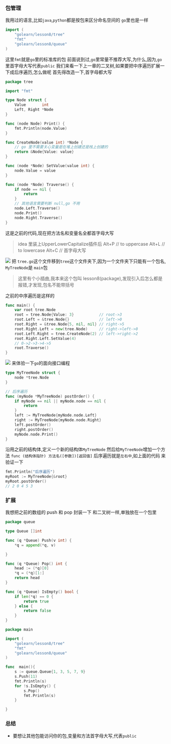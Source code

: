 ### 包管理
我用过的语言,比如`java`,`python`都是按包来区分命名空间的
`go`里也是一样
```go
import (
	"golearn/lesson8/tree"
	"fmt"
	"golearn/lesson8/queue"
)
```
这里`fmt`就是`go`里的标准库的包
前面说到过,`go`里常量不推荐大写,为什么,因为,`go`里首字母大写代表`public`
我们来看一下上一章的二叉树,如果要把中序遍历扩展一下成后序遍历,怎么做呢
首先得改造一下,首字母都大写
```go
package tree

import "fmt"

type Node struct {
	Value       int
	Left, Right *Node
}

func (node Node) Print() {
	fmt.Println(node.Value)
}

func CreateNode(value int) *Node {
	// go 里不需要关心变量是在堆上创建还是栈上创建的
	return &Node{Value: value}
}

func (node *Node) SetValue(value int) {
	node.Value = value
}

func (node *Node) Traverse() {
	if node == nil {
		return
	}
	// 其他语言需要判断 null,go 不用
	node.Left.Traverse()
	node.Print()
	node.Right.Traverse()
}
```
这是之前的代码,现在把方法名和变量名全都首字母大写

> idea 里装上UpperLowerCapitalize插件后
Alt+P // to uppercase
Alt+L // to lowercase
Alt+C // 首字母大写

![](http://oqb4aabpb.bkt.clouddn.com/18-8-5/61538305.jpg)
把 `tree.go`这个文件移到`tree`这个文件夹下,因为一个文件夹下只能有一个包名, `MyTreeNode`是 `main`包

> 这里有个小插曲,我本来这个包叫 lesson8(package),发现引入后怎么都是报错,才发现,包名不能带括号

之前的中序遍历是这样的
```go
func main() {
	var root tree.Node
	root = tree.Node{Value: 3}           // root->3
	root.Left = &tree.Node{}             // left->0
	root.Right = &tree.Node{5, nil, nil} // right->5
	root.Right.Left = new(tree.Node)     // right->left->0
	root.Left.Right = tree.CreateNode(2) // left->right->2
	root.Right.Left.SetValue(4)
	// 0->2->3->4->5
	root.Traverse()
}

```
![](http://oqb4aabpb.bkt.clouddn.com/18-8-5/86629566.jpg)
来体验一下`go`的面向接口编程
```go
type MyTreeNode struct {
	node *tree.Node
}

// 后序遍历
func (myNode *MyTreeNode) postOrder() {
	if myNode == nil || myNode.node == nil {
		return
	}
	left := MyTreeNode{myNode.node.Left}
	right := MyTreeNode{myNode.node.Right}
	left.postOrder()
	right.postOrder()
	myNode.node.Print()
}
```
沿用之前的结构体,定义一个新的结构体`MyTreeNode`
然后给`MyTreeNode`增加一个方法
`func (结构体指针) 方法名([参数])[返回值]`
后序遍历就是`左右中`,如上面的代码
来验证一下
```go
fmt.Println("后序遍历")
myRoot := MyTreeNode{&root}
myRoot.postOrder()
// 2 0 4 5 3
```

### 扩展
我想把之前的数组的 push 和 pop 封装一下
和二叉树一样,单独放在一个包里

```go
package queue

type Queue []int

func (q *Queue) Push(v int) {
	*q = append(*q, v)

}

func (q *Queue) Pop() int {
	head := (*q)[0]
	*q = (*q)[1:]
	return head
}

func (q *Queue) IsEmpty() bool {
	if len(*q) == 0 {
		return true
	} else {
		return false
	}
}

```

```go
package main

import (
	"golearn/lesson8/tree"
	"fmt"
	"golearn/lesson8/queue"
)

func  main(){
    s := queue.Queue{1, 3, 5, 7, 9}
    s.Push(11)
    fmt.Println(s)
    for !s.IsEmpty() {
    	s.Pop()
    	fmt.Println(s)
    }

}

```

### 总结
- 要想让其他包能访问你的包,变量和方法首字母大写,代表`public`
